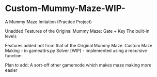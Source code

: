 # Custom-Mummy-Maze-WIP-
A Mummy Maze Imitation (Practice Project)

Unadded Features of the Original Mummy Maze:
  Gate + Key
  The built-in levels
  
Features added not from that of the Original Mummy Maze:
  Custom Maze Making - in gameattrs.py
  Solver [WIP] - implemented using a recursive function
  
Plan to add:
  A sort-off other gamemode which makes maze making more easier
